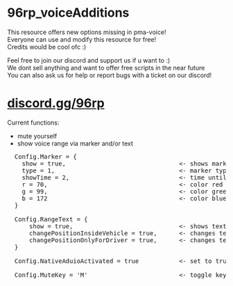 # 96rp_voiceAdditions
<p>
  This resource offers new options missing in pma-voice!<br>
  Everyone can use and modify this resource for free!<br>
  Credits would be cool ofc :)
</p>
<p>
  Feel free to join our discord and support us if u want to :)<br>
  We dont sell anything and want to offer free scripts in the near future<br>
  You can also ask us for help or report bugs with a ticket on our discord!
</p>
<h1><a href="https://discord.gg/96rp">discord.gg/96rp</a></h1>
Current functions:
<ul>
   <li>mute yourself</li>
   <li>show voice range via marker and/or text</li>
</ul>

<pre>
  Config.Marker = {
    show = true,                               <- shows marker on voice range change
    type = 1,                                  <- marker type (check fivem docs)
    showTime = 2,                              <- time until marker vanishes on voice range change in seconds
    r = 70,                                    <- color red
    g = 99,                                    <- color green
    b = 172                                    <- color blue
  }
  
  Config.RangeText = {
      show = true,                             <- shows text for
      changePositionInsideVehicle = true,      <- changes text position when the player enters a car (usable if you have a vehicle ui that covers the text)
      changePositionOnlyForDriver = true,      <- changes text position only for drivers (changePositionInsideVehicle must be true too)
  }
  
  Config.NativeAduioActivated = true           <- set to true if you use native audio in pma-voice (native audio doesnt use the metric system, thats why my script will multiply meters by 7 if set to true)
  
  Config.MuteKey = 'M'                         <- toggle key
</pre>
